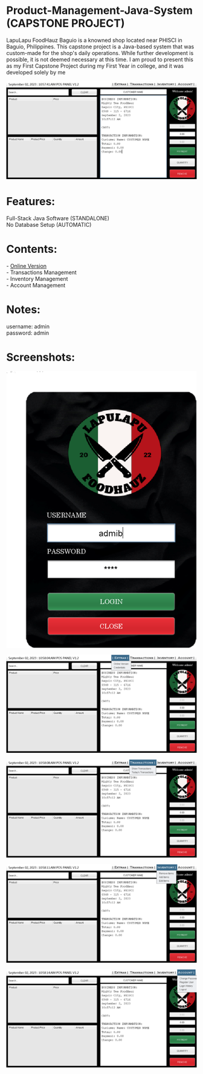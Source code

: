 # Product-Management-Java-System (CAPSTONE PROJECT)
LapuLapu FoodHauz Baguio is a knowned shop located near PHISCI in Baguio, Philippines. This capstone project is a Java-based system that was custom-made for the shop's daily operations. While further development is possible, it is not deemed necessary at this time. I am proud to present this as my First Capstone Project during my First Year in college, and it was developed solely by me

![image](https://github.com/SchrodingerBear/Product-Management-Java-System/blob/9162ed70420919bf2a840cbae0037174af1926c4/images/fullshot.png)

<h1> Features: </h1>
Full-Stack Java Software (STANDALONE) <Br>
No Database Setup (AUTOMATIC)

<h1> Contents: </h1>
- <a href = "https://sites.google.com/view/mightyteaapp/home">Online Version</a> <br>
- Transactions Management <br>
- Inventory Management <br>
- Account Management

<h1> Notes: </h1>
username: admin <br>
password: admin 

<h1> Screenshots: </h1>

![image](https://github.com/SchrodingerBear/Product-Management-Java-System/blob/9162ed70420919bf2a840cbae0037174af1926c4/images/login.png)

![image](https://github.com/SchrodingerBear/Product-Management-Java-System/blob/9162ed70420919bf2a840cbae0037174af1926c4/images/extras.png)

![image](https://github.com/SchrodingerBear/Product-Management-Java-System/blob/9162ed70420919bf2a840cbae0037174af1926c4/images/transactionmanagement.png)

![image](https://github.com/SchrodingerBear/Product-Management-Java-System/blob/9162ed70420919bf2a840cbae0037174af1926c4/images/productmanagement.png)

![image](https://github.com/SchrodingerBear/Product-Management-Java-System/blob/9162ed70420919bf2a840cbae0037174af1926c4/images/accountmanagement.png)

